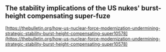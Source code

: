 ## The stability implications of the US nukes' burst-height compensating super-fuze
  
  [https://thebulletin.org/how-us-nuclear-force-modernization-undermining-strategic-stability-burst-height-compensating-super10578](https://thebulletin.org/how-us-nuclear-force-modernization-undermining-strategic-stability-burst-height-compensating-super10578)